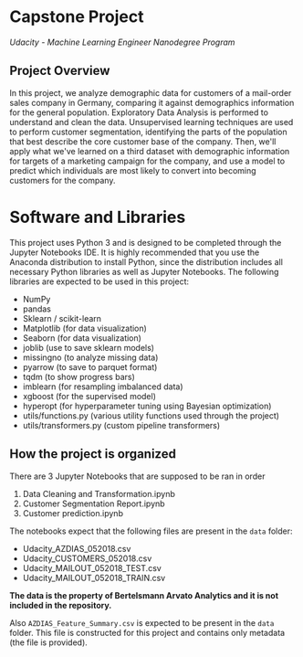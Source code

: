# Capstone Project
*Udacity - Machine Learning Engineer Nanodegree Program*

## Project Overview

In this project, we analyze demographic data for customers of a mail-order sales company in Germany, comparing it against demographics 
information for the general population. Exploratory Data Analysis is performed to understand and clean the data. 
Unsupervised learning techniques are used to perform customer segmentation, identifying the parts of the population 
that best describe the core customer base of the company. Then, we'll apply what we've learned on a third dataset with 
demographic information for targets of a marketing campaign for the company, and use a model to predict which 
individuals are most likely to convert into becoming customers for the company.

# Software and Libraries

This project uses Python 3 and is designed to be completed through the Jupyter Notebooks IDE. It is highly recommended 
that you use the Anaconda distribution to install Python, since the distribution includes all necessary Python libraries
as well as Jupyter Notebooks. The following libraries are expected to be used in this project:

* NumPy
* pandas
* Sklearn / scikit-learn
* Matplotlib (for data visualization)
* Seaborn (for data visualization)
* joblib (use to save sklearn models)
* missingno (to analyze missing data)
* pyarrow (to save to parquet format)
* tqdm (to show progress bars)
* imblearn (for resampling imbalanced data)
* xgboost (for the supervised model)
* hyperopt (for hyperparameter tuning using Bayesian optimization)
* utils/functions.py (various utility functions used through the project)
* utils/transformers.py (custom pipeline transformers)

## How the project is organized

There are 3 Jupyter Notebooks that are supposed to be ran in order

1. Data Cleaning and Transformation.ipynb
2. Customer Segmentation Report.ipynb
3. Customer prediction.ipynb

The notebooks expect that the following files are present in the `data` folder:
- Udacity_AZDIAS_052018.csv
- Udacity_CUSTOMERS_052018.csv
- Udacity_MAILOUT_052018_TEST.csv
- Udacity_MAILOUT_052018_TRAIN.csv

**The data is the property of Bertelsmann Arvato Analytics and it is not included in the repository.**

Also `AZDIAS_Feature_Summary.csv` is expected to be present in the `data` folder. This file is constructed for this
project and contains only metadata (the file is provided).